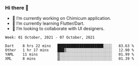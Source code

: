 ### Hi there 👋

<!--
**devcat37/devcat37** is a ✨ _special_ ✨ repository because its `README.md` (this file) appears on your GitHub profile.-->


- 🔭 I’m currently working on Chimicum application.
- 🌱 I’m currently learning Flutter/Dart.
- 👯 I’m looking to collaborate with UI designers.
<!-- - 🤔 I’m looking for help with ... -->

<!--START_SECTION:waka-->
```text
Week: 01 October, 2021 - 07 October, 2021

Dart    8 hrs 22 mins   █████████████████████░░░░   83.63 % 
Other   1 hr 17 mins    ███▒░░░░░░░░░░░░░░░░░░░░░   12.90 % 
YAML    11 mins         ▒░░░░░░░░░░░░░░░░░░░░░░░░   01.99 % 
XML     8 mins          ▒░░░░░░░░░░░░░░░░░░░░░░░░   01.39 % 
```
<!--END_SECTION:waka-->

